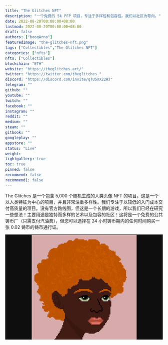 ```yaml
---
title: "The Glitches NFT"
description: "一个免费的 5k PFP 项目，专注于多样性和包容性。我们以社区为导向。"
date: 2022-08-20T00:00:00+08:00
lastmod: 2022-08-20T00:00:00+08:00
draft: false
authors: ["boogArno"]
featuredImage: "the-glitches-nft.png"
tags: ["Collectibles","The Glitches NFT"]
categories: ["nfts"]
nfts: ["Collectibles"]
blockchain: "ETH"
website: "https://theglitches.art/"
twitter: "https://twitter.com/theglitches_"
discord: "https://discord.com/invite/qTU5XX22WJ"
telegram: ""
github: ""
youtube: ""
twitch: ""
facebook: ""
instagram: ""
reddit: ""
medium: ""
steam: ""
gitbook: ""
googleplay: ""
appstore: ""
status: "Live"
weight: 
lightgallery: true
toc: true
pinned: false
recommend: false
recommend1: false
---
```

The Glitches 是一个包含 5,000 个随机生成的人类头像 NFT 的项目。这是一个以人类特征为中心的项目，并且非常注重多样性。我们专注于以较低的入门成本交付高质量的项目。没有官方路线图，但这是一个长期的游戏，所以我们已经在研究一些想法！主要用途是独特而多样的艺术以及包容的社区！这将是一个免费的公共铸币厂（只需支付汽油费），但您可以选择在 24 小时铸币期内的任何时间购买一张 0.02 铸币的铸币通行证。

![theglitchesnft-dapp-collectibles-ethereum-image1_e88c6e705285779ab4fb12ab9dbb34a1](theglitchesnft-dapp-collectibles-ethereum-image1_e88c6e705285779ab4fb12ab9dbb34a1.png)